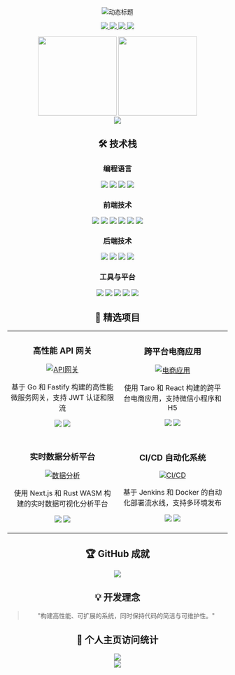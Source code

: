 <div align="center">
  
  <!-- 动态标题 -->
  <img src="https://readme-typing-svg.herokuapp.com?font=Fira+Code&size=26&duration=4000&pause=1000&color=1AF7F7&center=true&vCenter=true&width=700&lines=Full+Stack+Developer;Systems+Architecture+Enthusiast;Open+Source+Contributor;Problem+Solver" alt="动态标题" />
  
  <!-- 社交链接 -->
  <p align="center">
    <a href="https://linkedin.com/in/spongeBor">
      <img src="https://img.shields.io/badge/-LinkedIn-0077B5?style=for-the-badge&logo=linkedin&logoColor=white" />
    </a>
    <a href="https://twitter.com/spongeBor">
      <img src="https://img.shields.io/badge/-Twitter-1DA1F2?style=for-the-badge&logo=twitter&logoColor=white" />
    </a>
    <a href="https://dev.to/spongeBor">
      <img src="https://img.shields.io/badge/-Dev.to-0A0A0A?style=for-the-badge&logo=dev.to&logoColor=white" />
    </a>
    <a href="mailto:youremail@example.com">
      <img src="https://img.shields.io/badge/-Email-D14836?style=for-the-badge&logo=gmail&logoColor=white" />
    </a>
  </p>
  
  <!-- GitHub 统计卡片 -->
  <div>
    <img height="180em" src="https://github-readme-stats.vercel.app/api?username=spongeBor&show_icons=true&theme=dark&bg_color=0d1117&hide_border=true&include_all_commits=true&count_private=true" />
    <img height="180em" src="https://github-readme-stats.vercel.app/api/top-langs/?username=spongeBor&layout=compact&theme=dark&bg_color=0d1117&hide_border=true&langs_count=8" />
  </div>
  
  <!-- 连续贡献图 -->
  <img src="https://github-readme-activity-graph.vercel.app/graph?username=spongeBor&theme=github-dark&hide_border=true&area=true&height=300" />
  
  <!-- 技能徽章 - 根据要求定制 -->
  <h2>🛠️ 技术栈</h2>
  
  <h3>编程语言</h3>
  <p>
    <img src="https://img.shields.io/badge/TypeScript-3178C6?style=for-the-badge&logo=typescript&logoColor=white" />
    <img src="https://img.shields.io/badge/Go-00ADD8?style=for-the-badge&logo=go&logoColor=white" />
    <img src="https://img.shields.io/badge/Python-3776AB?style=for-the-badge&logo=python&logoColor=white" />
    <img src="https://img.shields.io/badge/Rust-000000?style=for-the-badge&logo=rust&logoColor=white" />
  </p>
  
  <h3>前端技术</h3>
  <p>
    <img src="https://img.shields.io/badge/React-61DAFB?style=for-the-badge&logo=react&logoColor=black" />
    <img src="https://img.shields.io/badge/React_Router-CA4245?style=for-the-badge&logo=react-router&logoColor=white" />
    <img src="https://img.shields.io/badge/Next.js-000000?style=for-the-badge&logo=next.js&logoColor=white" />
    <img src="https://img.shields.io/badge/Taro-3C78D8?style=for-the-badge&logo=taro&logoColor=white" />
    <img src="https://img.shields.io/badge/Tailwind_CSS-38B2AC?style=for-the-badge&logo=tailwind-css&logoColor=white" />
    <img src="https://img.shields.io/badge/MobX-FF9955?style=for-the-badge&logo=mobx&logoColor=white" />
  </p>
  
  <h3>后端技术</h3>
  <p>
    <img src="https://img.shields.io/badge/Fastify-000000?style=for-the-badge&logo=fastify&logoColor=white" />
    <img src="https://img.shields.io/badge/Go-00ADD8?style=for-the-badge&logo=go&logoColor=white" />
    <img src="https://img.shields.io/badge/PostgreSQL-4169E1?style=for-the-badge&logo=postgresql&logoColor=white" />
    <img src="https://img.shields.io/badge/MongoDB-47A248?style=for-the-badge&logo=mongodb&logoColor=white" />
  </p>
  
  <h3>工具与平台</h3>
  <p>
    <img src="https://img.shields.io/badge/Docker-2496ED?style=for-the-badge&logo=docker&logoColor=white" />
    <img src="https://img.shields.io/badge/Jenkins-D24939?style=for-the-badge&logo=jenkins&logoColor=white" />
    <img src="https://img.shields.io/badge/Kubernetes-326CE5?style=for-the-badge&logo=kubernetes&logoColor=white" />
    <img src="https://img.shields.io/badge/AWS-232F3E?style=for-the-badge&logo=amazon-aws&logoColor=white" />
    <img src="https://img.shields.io/badge/GitHub_Actions-2088FF?style=for-the-badge&logo=github-actions&logoColor=white" />
  </p>
  
  <!-- 项目展示 -->
  <h2>🚀 精选项目</h2>
  
  <table>
    <tr>
      <td width="50%">
        <h3 align="center">高性能 API 网关</h3>
        <div align="center">
          <a href="#">
            <img src="https://via.placeholder.com/400x200/1e293b/ffffff?text=Go+%2B+Fastify" alt="API网关" />
          </a>
          <p>基于 Go 和 Fastify 构建的高性能微服务网关，支持 JWT 认证和限流</p>
          <p>
            <img src="https://img.shields.io/badge/Go-00ADD8?style=flat&logo=go&logoColor=white" />
            <img src="https://img.shields.io/badge/Fastify-000000?style=flat&logo=fastify&logoColor=white" />
          </p>
        </div>
      </td>
      <td width="50%">
        <h3 align="center">跨平台电商应用</h3>
        <div align="center">
          <a href="#">
            <img src="https://via.placeholder.com/400x200/1e293b/ffffff?text=Taro+%2B+React" alt="电商应用" />
          </a>
          <p>使用 Taro 和 React 构建的跨平台电商应用，支持微信小程序和 H5</p>
          <p>
            <img src="https://img.shields.io/badge/React-61DAFB?style=flat&logo=react&logoColor=black" />
            <img src="https://img.shields.io/badge/Taro-3C78D8?style=flat&logo=taro&logoColor=white" />
          </p>
        </div>
      </td>
    </tr>
    <tr>
      <td width="50%">
        <h3 align="center">实时数据分析平台</h3>
        <div align="center">
          <a href="#">
            <img src="https://via.placeholder.com/400x200/1e293b/ffffff?text=Next.js+%2B+Rust" alt="数据分析" />
          </a>
          <p>使用 Next.js 和 Rust WASM 构建的实时数据可视化分析平台</p>
          <p>
            <img src="https://img.shields.io/badge/Next.js-000000?style=flat&logo=next.js&logoColor=white" />
            <img src="https://img.shields.io/badge/Rust-000000?style=flat&logo=rust&logoColor=white" />
          </p>
        </div>
      </td>
      <td width="50%">
        <h3 align="center">CI/CD 自动化系统</h3>
        <div align="center">
          <a href="#">
            <img src="https://via.placeholder.com/400x200/1e293b/ffffff?text=Jenkins+%2B+Docker" alt="CI/CD" />
          </a>
          <p>基于 Jenkins 和 Docker 的自动化部署流水线，支持多环境发布</p>
          <p>
            <img src="https://img.shields.io/badge/Jenkins-D24939?style=flat&logo=jenkins&logoColor=white" />
            <img src="https://img.shields.io/badge/Docker-2496ED?style=flat&logo=docker&logoColor=white" />
          </p>
        </div>
      </td>
    </tr>
  </table>
  
  <!-- GitHub 奖杯 -->
  <h2>🏆 GitHub 成就</h2>
  <img src="https://github-profile-trophy.vercel.app/?username=spongeBor&theme=onedark&no-frame=true&row=1&column=7&margin-w=15" />
  
  <!-- 开发理念 -->
  <h2>💡 开发理念</h2>
  <blockquote>
    "构建高性能、可扩展的系统，同时保持代码的简洁与可维护性。"
  </blockquote>
  
  <!-- 访客计数 -->
  <h2>👀 个人主页访问统计</h2>
  <img src="https://komarev.com/ghpvc/?username=spongeBor&style=flat-square&color=6366f1" />
  <br>
  <img src="https://img.shields.io/github/followers/spongeBor?label=Followers&style=social" />
  
</div>
